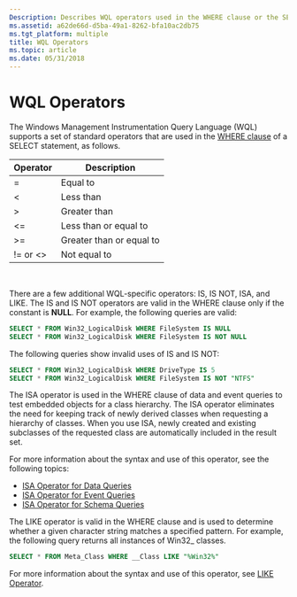 ```yaml
---
Description: Describes WQL operators used in the WHERE clause or the SELECT statement.
ms.assetid: a62de66d-d5ba-49a1-8262-bfa10ac2db75
ms.tgt_platform: multiple
title: WQL Operators
ms.topic: article
ms.date: 05/31/2018
---
```


# WQL Operators

The Windows Management Instrumentation Query Language (WQL) supports a set of standard operators that are used in the [WHERE clause](where-clause.md) of a SELECT statement, as follows.



| Operator       | Description              |
|----------------|--------------------------|
| =              | Equal to                 |
| <           | Less than                |
| >           | Greater than             |
| <=          | Less than or equal to    |
| >=          | Greater than or equal to |
| != or <> | Not equal to             |



 

There are a few additional WQL-specific operators: IS, IS NOT, ISA, and LIKE. The IS and IS NOT operators are valid in the WHERE clause only if the constant is **NULL**. For example, the following queries are valid:


```sql
SELECT * FROM Win32_LogicalDisk WHERE FileSystem IS NULL
SELECT * FROM Win32_LogicalDisk WHERE FileSystem IS NOT NULL
```



The following queries show invalid uses of IS and IS NOT:


```sql
SELECT * FROM Win32_LogicalDisk WHERE DriveType IS 5
SELECT * FROM Win32_LogicalDisk WHERE FileSystem IS NOT "NTFS"
```



The ISA operator is used in the WHERE clause of data and event queries to test embedded objects for a class hierarchy. The ISA operator eliminates the need for keeping track of newly derived classes when requesting a hierarchy of classes. When you use ISA, newly created and existing subclasses of the requested class are automatically included in the result set.

For more information about the syntax and use of this operator, see the following topics:

-   [ISA Operator for Data Queries](isa-operator-for-data-queries.md)
-   [ISA Operator for Event Queries](isa-operator-for-event-queries.md)
-   [ISA Operator for Schema Queries](isa-operator-for-schema-queries.md)

The LIKE operator is valid in the WHERE clause and is used to determine whether a given character string matches a specified pattern. For example, the following query returns all instances of Win32\_ classes.


```sql
SELECT * FROM Meta_Class WHERE __Class LIKE "%Win32%"
```



For more information about the syntax and use of this operator, see [LIKE Operator](like-operator.md).

 

 



